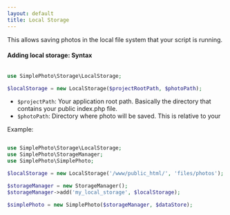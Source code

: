 ```yaml
---
layout: default
title: Local Storage
---
```


This allows saving photos in the local file system that your script is running.

#### Adding local storage: Syntax

```php

use SimplePhoto\Storage\LocalStorage;

$localStorage = new LocalStorage($projectRootPath, $photoPath);

```

- `$projectPath`: Your application root path. Basically the directory that contains your public index.php file.
- `$photoPath`: Directory where photo will be saved. This is relative to your


Example:

```php

use SimplePhoto\Storage\LocalStorage;
use SimplePhoto\StorageManager;
use SimplePhoto\SimplePhoto;

$localStorage = new LocalStorage('/www/public_html/', 'files/photos');

$storageManager = new StorageManager();
$storageManager->add('my_local_storage', $localStorage);

$simplePhoto = new SimplePhoto($storageManager, $dataStore);
```
